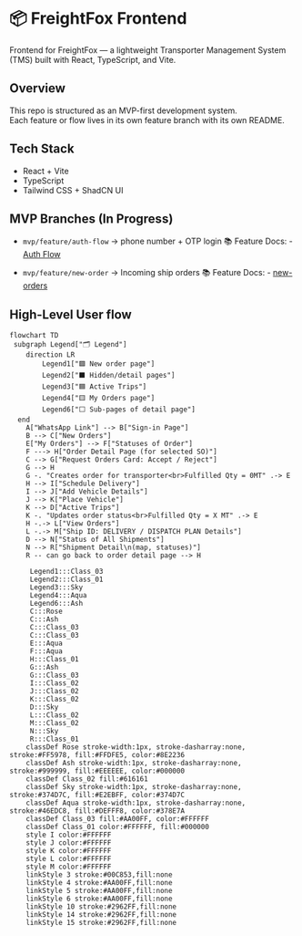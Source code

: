 # 📦 FreightFox Frontend

Frontend for FreightFox — a lightweight Transporter Management System (TMS) built with React, TypeScript, and Vite.

## Overview

This repo is structured as an MVP-first development system.  
Each feature or flow lives in its own feature branch with its own README.

## Tech Stack

- React + Vite  
- TypeScript  
- Tailwind CSS + ShadCN UI

## MVP Branches (In Progress)

- `mvp/feature/auth-flow` → phone number + OTP login
  📚 Feature Docs: - [Auth Flow](https://github.com/ayooshS/freightfox-frontend/blob/mvp/feature/auth-flow/README.auth-flow.md)


- `mvp/feature/new-order` → Incoming ship orders
📚 Feature Docs: - [new-orders](https://github.com/ayooshS/freightfox-frontend/blob/main/README.new-orders.md)



## High-Level User flow

```mermaid
flowchart TD
 subgraph Legend["🗂️ Legend"]
    direction LR
        Legend1["🟪 New order page"]
        Legend2["⬛ Hidden/detail pages"]
        Legend3["🟦 Active Trips"]
        Legend4["🟨 My Orders page"]
        Legend6["⬜ Sub-pages of detail page"]
  end
    A["WhatsApp Link"] --> B["Sign-in Page"]
    B --> C["New Orders"]
    E["My Orders"] --> F["Statuses of Order"]
    F ---> H["Order Detail Page (for selected SO)"]
    C --> G["Request Orders Card: Accept / Reject"]
    G --> H
    G -. "Creates order for transporter<br>Fulfilled Qty = 0MT" .-> E
    H --> I["Schedule Delivery"]
    I --> J["Add Vehicle Details"]
    J --> K["Place Vehicle"]
    K --> D["Active Trips"]
    K -. "Updates order status<br>Fulfilled Qty = X MT" .-> E
    H -.-> L["View Orders"]
    L -.-> M["Ship ID: DELIVERY / DISPATCH PLAN Details"]
    D --> N["Status of All Shipments"]
    N --> R["Shipment Detail\n(map, statuses)"]
    R -- can go back to order detail page --> H

     Legend1:::Class_03
     Legend2:::Class_01
     Legend3:::Sky
     Legend4:::Aqua
     Legend6:::Ash
     C:::Rose
     C:::Ash
     C:::Class_03
     C:::Class_03
     E:::Aqua
     F:::Aqua
     H:::Class_01
     G:::Ash
     G:::Class_03
     I:::Class_02
     J:::Class_02
     K:::Class_02
     D:::Sky
     L:::Class_02
     M:::Class_02
     N:::Sky
     R:::Class_01
    classDef Rose stroke-width:1px, stroke-dasharray:none, stroke:#FF5978, fill:#FFDFE5, color:#8E2236
    classDef Ash stroke-width:1px, stroke-dasharray:none, stroke:#999999, fill:#EEEEEE, color:#000000
    classDef Class_02 fill:#616161
    classDef Sky stroke-width:1px, stroke-dasharray:none, stroke:#374D7C, fill:#E2EBFF, color:#374D7C
    classDef Aqua stroke-width:1px, stroke-dasharray:none, stroke:#46EDC8, fill:#DEFFF8, color:#378E7A
    classDef Class_03 fill:#AA00FF, color:#FFFFFF
    classDef Class_01 color:#FFFFFF, fill:#000000
    style I color:#FFFFFF
    style J color:#FFFFFF
    style K color:#FFFFFF
    style L color:#FFFFFF
    style M color:#FFFFFF
    linkStyle 3 stroke:#00C853,fill:none
    linkStyle 4 stroke:#AA00FF,fill:none
    linkStyle 5 stroke:#AA00FF,fill:none
    linkStyle 6 stroke:#AA00FF,fill:none
    linkStyle 10 stroke:#2962FF,fill:none
    linkStyle 14 stroke:#2962FF,fill:none
    linkStyle 15 stroke:#2962FF,fill:none
```
